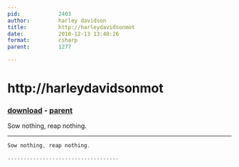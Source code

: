 ```yaml
---
pid:            2403
author:         harley davidson
title:          http://harleydavidsonmot
date:           2010-12-13 13:40:26
format:         csharp
parent:         1277

---
```


# http://harleydavidsonmot

### [download](//scripts/2403.cs) - [parent](//scripts/1277.md)

Sow nothing, reap nothing.
 
-----------------------------------

```csharp
Sow nothing, reap nothing.
 
-----------------------------------
```
